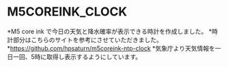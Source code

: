 # M5COREINK_CLOCK
*M5 core ink で今日の天気と降水確率が表示できる時計を作成しました。
*時計部分はこちらのサイトを参考にさせていただきました。　
*https://github.com/hpsaturn/m5coreink-ntp-clock
*気象庁より天気情報を一日一回、5時に取得し表示するようにしています。
